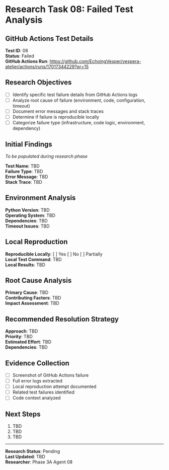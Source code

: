 # Research Task 08: Failed Test Analysis

## GitHub Actions Test Details

**Test ID**: 08  
**Status**: Failed  
**GitHub Actions Run**: <https://github.com/EchoingVesper/vespera-atelier/actions/runs/17017344229?pr=15>

## Research Objectives

- [ ] Identify specific test failure details from GitHub Actions logs
- [ ] Analyze root cause of failure (environment, code, configuration, timeout)
- [ ] Document error messages and stack traces
- [ ] Determine if failure is reproducible locally
- [ ] Categorize failure type (infrastructure, code logic, environment, dependency)

## Initial Findings

*To be populated during research phase*

**Test Name**: TBD  
**Failure Type**: TBD  
**Error Message**: TBD  
**Stack Trace**: TBD  

## Environment Analysis

**Python Version**: TBD  
**Operating System**: TBD  
**Dependencies**: TBD  
**Timeout Issues**: TBD  

## Local Reproduction

**Reproducible Locally**: [ ] Yes [ ] No [ ] Partially  
**Local Test Command**: TBD  
**Local Results**: TBD  

## Root Cause Analysis

**Primary Cause**: TBD  
**Contributing Factors**: TBD  
**Impact Assessment**: TBD  

## Recommended Resolution Strategy

**Approach**: TBD  
**Priority**: TBD  
**Estimated Effort**: TBD  
**Dependencies**: TBD  

## Evidence Collection

- [ ] Screenshot of GitHub Actions failure
- [ ] Full error logs extracted
- [ ] Local reproduction attempt documented
- [ ] Related test failures identified
- [ ] Code context analyzed

## Next Steps

1. TBD
2. TBD
3. TBD

---
**Research Status**: Pending  
**Last Updated**: TBD  
**Researcher**: Phase 3A Agent 08
